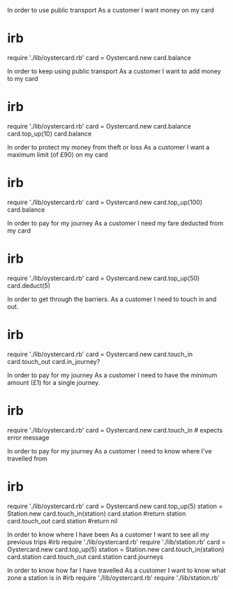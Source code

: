 In order to use public transport
As a customer
I want money on my card

# irb
require './lib/oystercard.rb'
card = Oystercard.new
card.balance

In order to keep using public transport
As a customer
I want to add money to my card

# irb
require './lib/oystercard.rb'
card = Oystercard.new
card.balance
card.top_up(10)
card.balance

In order to protect my money from theft or loss
As a customer
I want a maximum limit (of £90) on my card

# irb
require './lib/oystercard.rb'
card = Oystercard.new
card.top_up(100)
card.balance

In order to pay for my journey
As a customer
I need my fare deducted from my card

# irb
require './lib/oystercard.rb'
card = Oystercard.new
card.top_up(50)
card.deduct(5)

In order to get through the barriers.
As a customer
I need to touch in and out.
# irb
require './lib/oystercard.rb'
card = Oystercard.new
card.touch_in
card.touch_out
card.in_journey?

In order to pay for my journey
As a customer
I need to have the minimum amount (£1) for a single journey.
# irb
require './lib/oystercard.rb'
card = Oystercard.new
card.touch_in # expects error message

In order to pay for my journey
As a customer
I need to know where I've travelled from
# irb
require './lib/oystercard.rb'
card = Oystercard.new
card.top_up(5)
station = Station.new
card.touch_in(station)
card.station #return station
card.touch_out
card.station #return nil

In order to know where I have been
As a customer
I want to see all my previous trips
#irb
require './lib/oystercard.rb'
require './lib/station.rb'
card = Oystercard.new
card.top_up(5)
station = Station.new
card.touch_in(station)
card.station
card.touch_out
card.station
card.journeys 

In order to know how far I have travelled
As a customer
I want to know what zone a station is in
#irb
require './lib/oystercard.rb'
require './lib/station.rb'